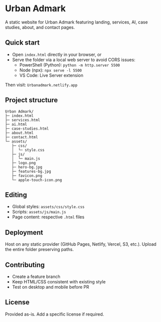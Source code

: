 # Urban Admark

A static website for Urban Admark featuring landing, services, AI, case studies, about, and contact pages.

## Quick start
- Open `index.html` directly in your browser, or
- Serve the folder via a local web server to avoid CORS issues:
  - PowerShell (Python): `python -m http.server 5500`
  - Node (npx): `npx serve -l 5500`
  - VS Code: Live Server extension

Then visit: `Urbanadmark.netlify.app`

## Project structure
```
Urban Admark/
├─ index.html
├─ services.html
├─ ai.html
├─ case-studies.html
├─ about.html
├─ contact.html
└─ assets/
   ├─ css/
   │  └─ style.css
   ├─ js/
   │  └─ main.js
   ├─ logo.png
   ├─ hero-bg.jpg
   ├─ features-bg.jpg
   ├─ favicon.png
   └─ apple-touch-icon.png
```

## Editing
- Global styles: `assets/css/style.css`
- Scripts: `assets/js/main.js`
- Page content: respective `.html` files

## Deployment
Host on any static provider (GitHub Pages, Netlify, Vercel, S3, etc.). Upload the entire folder preserving paths.

## Contributing
- Create a feature branch
- Keep HTML/CSS consistent with existing style
- Test on desktop and mobile before PR

## License
Provided as-is. Add a specific license if required.
